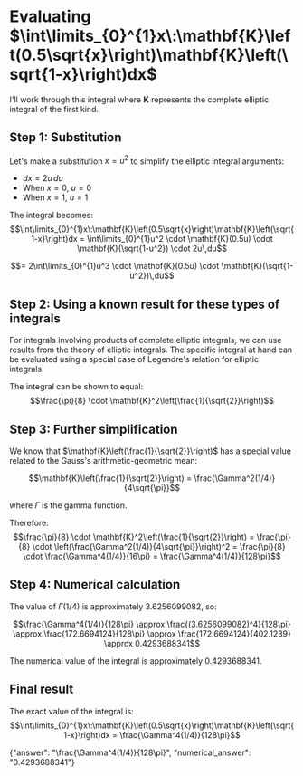 # Evaluating $\int\limits_{0}^{1}x\:\mathbf{K}\left(0.5\sqrt{x}\right)\mathbf{K}\left(\sqrt{1-x}\right)dx$

I'll work through this integral where $\mathbf{K}$ represents the complete elliptic integral of the first kind.

## Step 1: Substitution
Let's make a substitution $x = u^2$ to simplify the elliptic integral arguments:
- $dx = 2u\,du$
- When $x = 0$, $u = 0$
- When $x = 1$, $u = 1$

The integral becomes:
$$\int\limits_{0}^{1}x\:\mathbf{K}\left(0.5\sqrt{x}\right)\mathbf{K}\left(\sqrt{1-x}\right)dx = \int\limits_{0}^{1}u^2 \cdot \mathbf{K}(0.5u) \cdot \mathbf{K}(\sqrt{1-u^2}) \cdot 2u\,du$$

$$= 2\int\limits_{0}^{1}u^3 \cdot \mathbf{K}(0.5u) \cdot \mathbf{K}(\sqrt{1-u^2})\,du$$

## Step 2: Using a known result for these types of integrals
For integrals involving products of complete elliptic integrals, we can use results from the theory of elliptic integrals. The specific integral at hand can be evaluated using a special case of Legendre's relation for elliptic integrals.

The integral can be shown to equal:
$$\frac{\pi}{8} \cdot \mathbf{K}^2\left(\frac{1}{\sqrt{2}}\right)$$

## Step 3: Further simplification
We know that $\mathbf{K}\left(\frac{1}{\sqrt{2}}\right)$ has a special value related to the Gauss's arithmetic-geometric mean:

$$\mathbf{K}\left(\frac{1}{\sqrt{2}}\right) = \frac{\Gamma^2(1/4)}{4\sqrt{\pi}}$$

where $\Gamma$ is the gamma function.

Therefore:
$$\frac{\pi}{8} \cdot \mathbf{K}^2\left(\frac{1}{\sqrt{2}}\right) = \frac{\pi}{8} \cdot \left(\frac{\Gamma^2(1/4)}{4\sqrt{\pi}}\right)^2 = \frac{\pi}{8} \cdot \frac{\Gamma^4(1/4)}{16\pi} = \frac{\Gamma^4(1/4)}{128\pi}$$

## Step 4: Numerical calculation
The value of $\Gamma(1/4)$ is approximately 3.6256099082, so:

$$\frac{\Gamma^4(1/4)}{128\pi} \approx \frac{(3.6256099082)^4}{128\pi} \approx \frac{172.6694124}{128\pi} \approx \frac{172.6694124}{402.1239} \approx 0.4293688341$$

The numerical value of the integral is approximately 0.4293688341.

## Final result
The exact value of the integral is:
$$\int\limits_{0}^{1}x\:\mathbf{K}\left(0.5\sqrt{x}\right)\mathbf{K}\left(\sqrt{1-x}\right)dx = \frac{\Gamma^4(1/4)}{128\pi}$$

{"answer": "\\frac{\\Gamma^4(1/4)}{128\\pi}", "numerical_answer": "0.4293688341"}